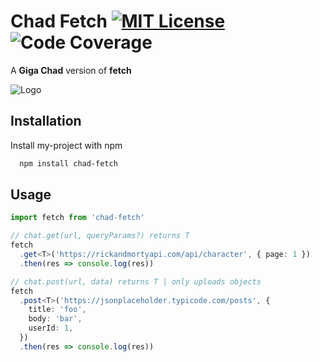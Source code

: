# Chad Fetch [![MIT License](https://img.shields.io/apm/l/atomic-design-ui.svg?style=flat-square)](https://github.com/AngelJohank/chad-fetch/blob/main/LICENCE) ![Code Coverage](https://img.shields.io/badge/coverage-100%25-green/?style=flat-square)

A **Giga Chad** version of **fetch**

![Logo](https://cdn3.emoji.gg/emojis/8748_gigachad.png)

## Installation

Install my-project with npm

```bash
  npm install chad-fetch
```

## Usage

```typescript
import fetch from 'chad-fetch'

// chat.get(url, queryParams?) returns T
fetch
  .get<T>('https://rickandmortyapi.com/api/character', { page: 1 })
  .then(res => console.log(res))

// chat.post(url, data) returns T | only uploads objects
fetch
  .post<T>('https://jsonplaceholder.typicode.com/posts', {
    title: 'foo',
    body: 'bar',
    userId: 1,
  })
  .then(res => console.log(res))
```
